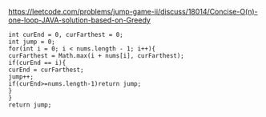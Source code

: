 https://leetcode.com/problems/jump-game-ii/discuss/18014/Concise-O(n)-one-loop-JAVA-solution-based-on-Greedy
```
int curEnd = 0, curFarthest = 0;
int jump = 0;
for(int i = 0; i < nums.length - 1; i++){
curFarthest = Math.max(i + nums[i], curFarthest);
if(curEnd == i){
curEnd = curFarthest;
jump++;
if(curEnd>=nums.length-1)return jump;
}
}
return jump;
```
​
​